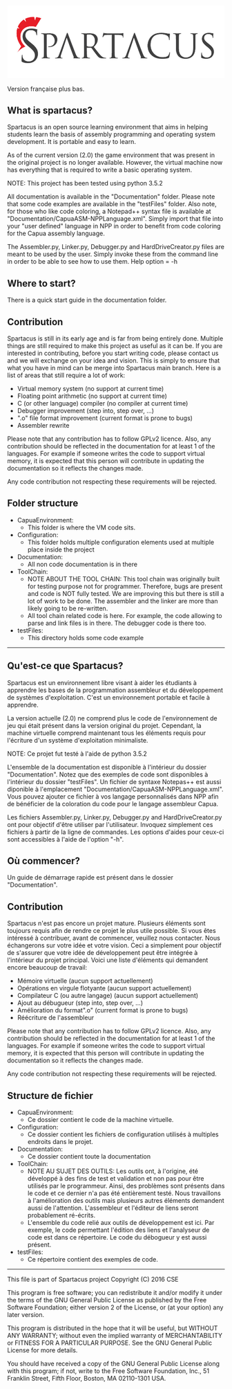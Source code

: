![Spartacus Logo](Documentation/Images/spartacus-logo.jpg)

Version française plus bas.
## What is spartacus?
Spartacus is an open source learning environment that aims in helping students learn the basis of
assembly programming and operating system development. It is portable and easy to learn.

As of the current version (2.0) the game environment that was present in the original
project is no longer available. However, the virtual machine now has everything that
is required to write a basic operating system.

NOTE:
This project has been tested using python 3.5.2

All documentation is available in the "Documentation" folder.
Please note that some code examples are available in the "testFiles"
folder. Also note, for those who like code coloring, a Notepad++
syntax file is available at "Documentation/CapuaASM-NPPLanguage.xml".
Simply import that file into your "user defined" language in NPP
in order to benefit from code coloring for the Capua assembly language.

The Assembler.py, Linker.py, Debugger.py and HardDriveCreator.py files are meant to
be used by the user. Simply invoke these from the command line in order
to be able to see how to use them. Help option = -h

## Where to start?
There is a quick start guide in the documentation folder.

## Contribution
Spartacus is still in its early age and is far from being entirely done. Multiple
things are still required to make this project as useful as it can be. If you are
interested in contributing, before you start writing code, please contact us and
we will exchange on your idea and vision. This is simply to ensure that what you
have in mind can be merge into Spartacus main branch. Here is a list of areas that
still require a lot of work:


* Virtual memory system (no support at current time)
* Floating point arithmetic  (no support at current time)
* C (or other language) compiler (no compiler at current time)
* Debugger improvement (step into, step over, ...)
* ".o" file format improvement (current format is prone to bugs)
* Assembler rewrite


Please note that any contribution has to follow GPLv2 licence. Also, any contribution
should be reflected in the documentation for at least 1 of the languages. For example
if someone writes the code to support virtual memory, it is expected that this person
will contribute in updating the documentation so it reflects the changes made. 

Any code contribution not respecting these requirements will be rejected.

## Folder structure
* CapuaEnvironment:
    * This folder is where the VM code sits.
* Configuration:
    * This folder holds multiple configuration elements used at multiple place inside the project
* Documentation:
    * All non code documentation is in there
* ToolChain:
    * NOTE ABOUT THE TOOL CHAIN:
        This tool chain was originally built for testing purpose not for programmer.
        Therefore, bugs are present and code is NOT fully tested. We are improving this
        but there is still a lot of work to be done. The assembler and the linker are
        more than likely going to be re-written.
    * All tool chain related code is here. For example, the code allowing to parse and link files
    is in there. The debugger code is there too.
* testFiles:
    * This directory holds some code example
- - -
## Qu'est-ce que Spartacus?
Spartacus est un environnement libre visant à aider les étudiants à apprendre les bases
de la programmation assembleur et du développement de systèmes d'exploitation. C'est
un environnement portable et facile à apprendre.

La version actuelle (2.0) ne comprend plus le code de l'environnement de jeu qui 
était présent dans la version original du projet. Cependant, la machine virtuelle
comprend maintenant tous les éléments requis pour l'écriture d'un système d'exploitation
minimaliste.

NOTE:
Ce projet fut testé à l'aide de python 3.5.2

L'ensemble de la documentation est disponible à l'intérieur du
dossier "Documentation". Notez que des exemples de code sont disponibles
à l'intérieur du dossier "testFiles". Un fichier de syntaxe Notepas++
est aussi diponible à l'emplacement "Documentation/CapuaASM-NPPLanguage.xml".
Vous pouvez ajouter ce fichier à vos langage personnalisés dans NPP afin
de bénéficier de la coloration du code pour le langage assembleur Capua.

Les fichiers Assembler.py, Linker.py, Debugger.py and HardDriveCreator.py ont
pour objectif d'être utiliser par l'utilisateur. Invoquez simplement ces fichiers
à partir de la ligne de commandes. Les options d'aides pour ceux-ci sont accessibles
à l'aide de l'option "-h". 

## Où commencer?
Un guide de démarrage rapide est présent dans le dossier "Documentation".

## Contribution
Spartacus n'est pas encore un projet mature. Plusieurs éléments sont toujours
requis afin de rendre ce projet le plus utile possible. Si vous êtes intéressé
à contribuer, avant de commencer, veuillez nous contacter. Nous échangerons sur
votre idée et votre vision. Ceci a simplement pour objectif de s'assurer que
votre idée de développement peut être intégrée à l'intérieur du projet principal.
Voici une liste d'éléments qui demandent encore beaucoup de travail:


* Mémoire virtuelle (aucun support actuellement)
* Opérations en virgule flotyante  (aucun support actuellement)
* Compilateur C (ou autre langage) (aucun support actuellement)
* Ajout au débugueur (step into, step over, ...)
* Amélioration du format".o" (current format is prone to bugs)
* Réécriture de l'assembleur


Please note that any contribution has to follow GPLv2 licence. Also, any contribution
should be reflected in the documentation for at least 1 of the languages. For example
if someone writes the code to support virtual memory, it is expected that this person
will contribute in updating the documentation so it reflects the changes made. 

Any code contribution not respecting these requirements will be rejected.

## Structure de fichier
* CapuaEnvironment:
    * Ce dossier contient le code de la machine virtuelle.
* Configuration:
    * Ce dossier contient les fichiers de configuration utilisés à multiples endroits dans le projet.
* Documentation:
    * Ce dossier contient toute la documentation
* ToolChain:
    * NOTE AU SUJET DES OUTILS:
        Les outils ont, à l'origine, été développé à des fins de test et validation
        et non pas pour être utilisés par le programmeur. Ainsi, des problèmes sont
        présents dans le code et ce dernier n'a pas été entièrement testé. Nous
        travaillons à l'amélioration des outils mais plusieurs autres éléments demandent
        aussi de l'attention. L'assembleur et l'éditeur de liens seront probablement
        ré-écrits.
    * L'ensemble du code relié aux outils de développement est ici. Par exemple, le code permettant
    l'édition des liens et l'analyseur de code est dans ce répertoire. Le code du débogueur y est
    aussi présent.
* testFiles:
    * Ce répertoire contient des exemples de code.
- - -
This file is part of Spartacus project
Copyright (C) 2016  CSE

This program is free software; you can redistribute it and/or modify
it under the terms of the GNU General Public License as published by
the Free Software Foundation; either version 2 of the License, or
(at your option) any later version.

This program is distributed in the hope that it will be useful,
but WITHOUT ANY WARRANTY; without even the implied warranty of
MERCHANTABILITY or FITNESS FOR A PARTICULAR PURPOSE.  See the
GNU General Public License for more details.

You should have received a copy of the GNU General Public License along
with this program; if not, write to the Free Software Foundation, Inc.,
51 Franklin Street, Fifth Floor, Boston, MA 02110-1301 USA.
